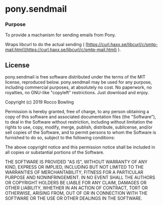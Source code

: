 # pony.sendmail

### Purpose

To provide a machanism for sending emails from Pony.

Wraps libcurl to do the actual sending ( [https://curl.haxx.se/libcurl/c/smtp-mail.html](https://curl.haxx.se/libcurl/c/smtp-mail.html) ).

## License

pony.sendmail is free software distributed under the terms of the MIT license, reproduced below. pony.sendmail may be used for any purpose, including commercial purposes, at absolutely no cost. No paperwork, no royalties, no GNU-like "copyleft" restrictions. Just download and enjoy.

Copyright (c) 2019 Rocco Bowling

Permission is hereby granted, free of charge, to any person obtaining a copy of this software and associated documentation files (the "Software"), to deal in the Software without restriction, including without limitation the rights to use, copy, modify, merge, publish, distribute, sublicense, and/or sell copies of the Software, and to permit persons to whom the Software is furnished to do so, subject to the following conditions:

The above copyright notice and this permission notice shall be included in all copies or substantial portions of the Software.

THE SOFTWARE IS PROVIDED "AS IS", WITHOUT WARRANTY OF ANY KIND, EXPRESS OR IMPLIED, INCLUDING BUT NOT LIMITED TO THE WARRANTIES OF MERCHANTABILITY, FITNESS FOR A PARTICULAR PURPOSE AND NONINFRINGEMENT. IN NO EVENT SHALL THE AUTHORS OR COPYRIGHT HOLDERS BE LIABLE FOR ANY CLAIM, DAMAGES OR OTHER LIABILITY, WHETHER IN AN ACTION OF CONTRACT, TORT OR OTHERWISE, ARISING FROM, OUT OF OR IN CONNECTION WITH THE SOFTWARE OR THE USE OR OTHER DEALINGS IN THE SOFTWARE.